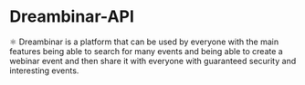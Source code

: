 # Dreambinar-API
⚛️ Dreambinar is a platform that can be used by everyone with the main features being able to search for many events and being able to create a webinar event and then share it with everyone with guaranteed security and interesting events.
